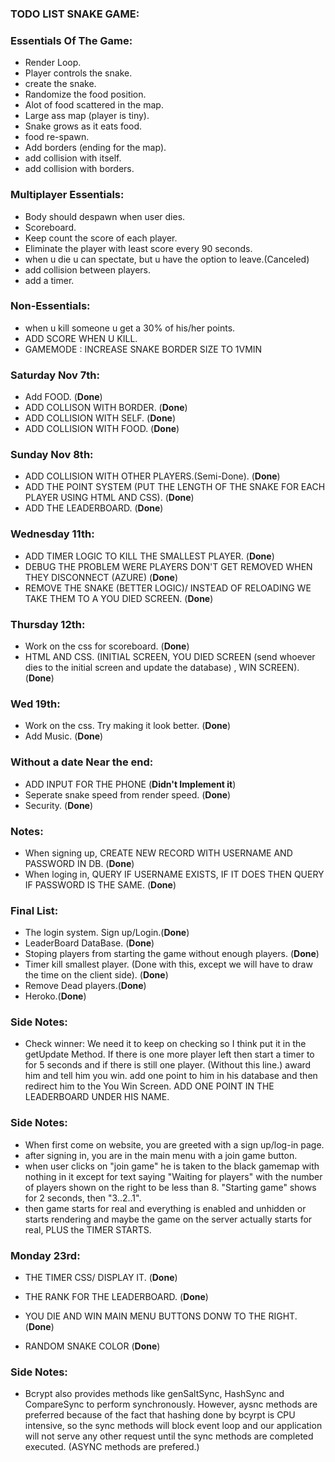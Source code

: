 ### TODO LIST SNAKE GAME:

### Essentials Of The Game:

-   Render Loop.
-   Player controls the snake.
-   create the snake.
-   Randomize the food position.
-   Alot of food scattered in the map.
-   Large ass map (player is tiny).
-   Snake grows as it eats food.
-   food re-spawn.
-   Add borders (ending for the map).
-   add collision with itself.
-   add collision with borders.

### Multiplayer Essentials:

-   Body should despawn when user dies.
-   Scoreboard.
-   Keep count the score of each player.
-   Eliminate the player with least score every 90 seconds.
-   when u die u can spectate, but u have the option to leave.(Canceled)
-   add collision between players.
-   add a timer.

### Non-Essentials:

-   when u kill someone u get a 30% of his/her points.
-   ADD SCORE WHEN U KILL.
-   GAMEMODE : INCREASE SNAKE BORDER SIZE TO 1VMIN

### Saturday Nov 7th:

-   Add FOOD. (**Done**)
-   ADD COLLISON WITH BORDER. (**Done**)
-   ADD COLLISION WITH SELF. (**Done**)
-   ADD COLLISION WITH FOOD. (**Done**)

### Sunday Nov 8th:

-   ADD COLLISION WITH OTHER PLAYERS.(Semi-Done). (**Done**)
-   ADD THE POINT SYSTEM (PUT THE LENGTH OF THE SNAKE FOR EACH PLAYER USING HTML AND CSS). (**Done**)
-   ADD THE LEADERBOARD. (**Done**)

### Wednesday 11th:

-   ADD TIMER LOGIC TO KILL THE SMALLEST PLAYER. (**Done**)
-   DEBUG THE PROBLEM WERE PLAYERS DON'T GET REMOVED WHEN THEY DISCONNECT (AZURE) (**Done**)
-   REMOVE THE SNAKE (BETTER LOGIC)/ INSTEAD OF RELOADING WE TAKE THEM TO A YOU DIED SCREEN. (**Done**)

### Thursday 12th:

-   Work on the css for scoreboard. (**Done**)
-   HTML AND CSS. (INITIAL SCREEN, YOU DIED SCREEN (send whoever dies to the initial screen and update the database) , WIN SCREEN). (**Done**)

### Wed 19th:

-   Work on the css. Try making it look better. (**Done**)
-   Add Music. (**Done**)

### Without a date Near the end:

-   ADD INPUT FOR THE PHONE (**Didn't Implement it**)
-   Seperate snake speed from render speed. (**Done**)
-   Security. (**Done**)

### Notes:

-   When signing up, CREATE NEW RECORD WITH USERNAME AND PASSWORD IN DB. (**Done**)
-   When loging in, QUERY IF USERNAME EXISTS, IF IT DOES THEN QUERY IF PASSWORD IS THE SAME. (**Done**)

### Final List:

-   The login system. Sign up/Login.(**Done**)
-   LeaderBoard DataBase. (**Done**)
-   Stoping players from starting the game without enough players. (**Done**)
-   Timer kill smallest player. (Done with this, except we will have to draw the time on the client side). (**Done**)
-   Remove Dead players.(**Done**)
-   Heroko.(**Done**)

### Side Notes:

-   Check winner:
    We need it to keep on checking so I think put it in the getUpdate Method.
    If there is one more player left then
    start a timer to for 5 seconds and if there is still one player. (Without this line.)
    award him and tell him you win. add one point to him in his database and then redirect him to the You Win Screen.
    ADD ONE POINT IN THE LEADERBOARD UNDER HIS NAME.

### Side Notes:

-   When first come on website, you are greeted with a sign up/log-in page.
-   after signing in, you are in the main menu with a join game button.
-   when user clicks on "join game" he is taken to the black gamemap with nothing in it except for text saying "Waiting for players" with the number of players shown on the right to be less than 8.
    "Starting game" shows for 2 seconds, then "3..2..1".
-   then game starts for real and everything is enabled and unhidden or starts rendering and maybe the game on the server actually starts for real, PLUS the TIMER STARTS.

### Monday 23rd:

-   THE TIMER CSS/ DISPLAY IT. (**Done**)

-   THE RANK FOR THE LEADERBOARD. (**Done**)

-   YOU DIE AND WIN MAIN MENU BUTTONS DONW TO THE RIGHT. (**Done**)

-   RANDOM SNAKE COLOR (**Done**)

### Side Notes:

-   Bcrypt also provides methods like genSaltSync, HashSync and CompareSync to perform synchronously. However, aysnc methods are preferred because of the fact that hashing done by bcyrpt is CPU intensive, so the sync methods will block event loop and our application will not serve any other request until the sync methods are completed executed. (ASYNC methods are prefered.)
